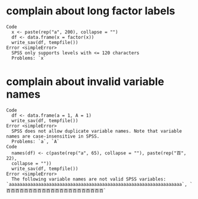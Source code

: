 # complain about long factor labels

    Code
      x <- paste(rep("a", 200), collapse = "")
      df <- data.frame(x = factor(x))
      write_sav(df, tempfile())
    Error <simpleError>
      SPSS only supports levels with <= 120 characters
      Problems: `x`

# complain about invalid variable names

    Code
      df <- data.frame(a = 1, A = 1)
      write_sav(df, tempfile())
    Error <simpleError>
      SPSS does not allow duplicate variable names. Note that variable names are case-insensitive in SPSS.
      Problems: `a`, `A`
    Code
      names(df) <- c(paste(rep("a", 65), collapse = ""), paste(rep("百", 22),
      collapse = ""))
      write_sav(df, tempfile())
    Error <simpleError>
      The following variable names are not valid SPSS variables: `aaaaaaaaaaaaaaaaaaaaaaaaaaaaaaaaaaaaaaaaaaaaaaaaaaaaaaaaaaaaaaaaa`, `百百百百百百百百百百百百百百百百百百百百百百`

